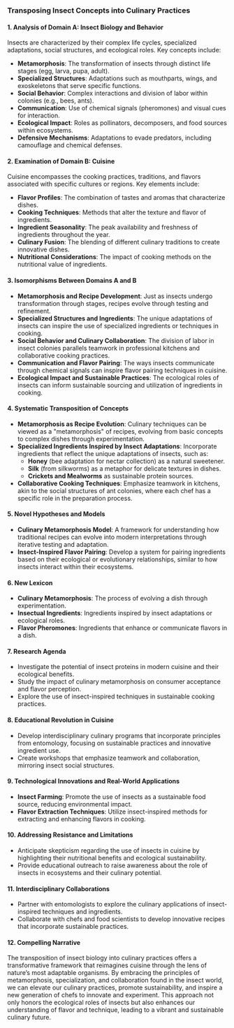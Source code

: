 ### Transposing Insect Concepts into Culinary Practices

#### 1. Analysis of Domain A: Insect Biology and Behavior
Insects are characterized by their complex life cycles, specialized adaptations, social structures, and ecological roles. Key concepts include:
- **Metamorphosis**: The transformation of insects through distinct life stages (egg, larva, pupa, adult).
- **Specialized Structures**: Adaptations such as mouthparts, wings, and exoskeletons that serve specific functions.
- **Social Behavior**: Complex interactions and division of labor within colonies (e.g., bees, ants).
- **Communication**: Use of chemical signals (pheromones) and visual cues for interaction.
- **Ecological Impact**: Roles as pollinators, decomposers, and food sources within ecosystems.
- **Defensive Mechanisms**: Adaptations to evade predators, including camouflage and chemical defenses.

#### 2. Examination of Domain B: Cuisine
Cuisine encompasses the cooking practices, traditions, and flavors associated with specific cultures or regions. Key elements include:
- **Flavor Profiles**: The combination of tastes and aromas that characterize dishes.
- **Cooking Techniques**: Methods that alter the texture and flavor of ingredients.
- **Ingredient Seasonality**: The peak availability and freshness of ingredients throughout the year.
- **Culinary Fusion**: The blending of different culinary traditions to create innovative dishes.
- **Nutritional Considerations**: The impact of cooking methods on the nutritional value of ingredients.

#### 3. Isomorphisms Between Domains A and B
- **Metamorphosis and Recipe Development**: Just as insects undergo transformation through stages, recipes evolve through testing and refinement.
- **Specialized Structures and Ingredients**: The unique adaptations of insects can inspire the use of specialized ingredients or techniques in cooking.
- **Social Behavior and Culinary Collaboration**: The division of labor in insect colonies parallels teamwork in professional kitchens and collaborative cooking practices.
- **Communication and Flavor Pairing**: The ways insects communicate through chemical signals can inspire flavor pairing techniques in cuisine.
- **Ecological Impact and Sustainable Practices**: The ecological roles of insects can inform sustainable sourcing and utilization of ingredients in cooking.

#### 4. Systematic Transposition of Concepts
- **Metamorphosis as Recipe Evolution**: Culinary techniques can be viewed as a "metamorphosis" of recipes, evolving from basic concepts to complex dishes through experimentation.
- **Specialized Ingredients Inspired by Insect Adaptations**: Incorporate ingredients that reflect the unique adaptations of insects, such as:
  - **Honey** (bee adaptation for nectar collection) as a natural sweetener.
  - **Silk** (from silkworms) as a metaphor for delicate textures in dishes.
  - **Crickets and Mealworms** as sustainable protein sources.
- **Collaborative Cooking Techniques**: Emphasize teamwork in kitchens, akin to the social structures of ant colonies, where each chef has a specific role in the preparation process.

#### 5. Novel Hypotheses and Models
- **Culinary Metamorphosis Model**: A framework for understanding how traditional recipes can evolve into modern interpretations through iterative testing and adaptation.
- **Insect-Inspired Flavor Pairing**: Develop a system for pairing ingredients based on their ecological or evolutionary relationships, similar to how insects interact within their ecosystems.

#### 6. New Lexicon
- **Culinary Metamorphosis**: The process of evolving a dish through experimentation.
- **Insectual Ingredients**: Ingredients inspired by insect adaptations or ecological roles.
- **Flavor Pheromones**: Ingredients that enhance or communicate flavors in a dish.

#### 7. Research Agenda
- Investigate the potential of insect proteins in modern cuisine and their ecological benefits.
- Study the impact of culinary metamorphosis on consumer acceptance and flavor perception.
- Explore the use of insect-inspired techniques in sustainable cooking practices.

#### 8. Educational Revolution in Cuisine
- Develop interdisciplinary culinary programs that incorporate principles from entomology, focusing on sustainable practices and innovative ingredient use.
- Create workshops that emphasize teamwork and collaboration, mirroring insect social structures.

#### 9. Technological Innovations and Real-World Applications
- **Insect Farming**: Promote the use of insects as a sustainable food source, reducing environmental impact.
- **Flavor Extraction Techniques**: Utilize insect-inspired methods for extracting and enhancing flavors in cooking.

#### 10. Addressing Resistance and Limitations
- Anticipate skepticism regarding the use of insects in cuisine by highlighting their nutritional benefits and ecological sustainability.
- Provide educational outreach to raise awareness about the role of insects in ecosystems and their culinary potential.

#### 11. Interdisciplinary Collaborations
- Partner with entomologists to explore the culinary applications of insect-inspired techniques and ingredients.
- Collaborate with chefs and food scientists to develop innovative recipes that incorporate sustainable practices.

#### 12. Compelling Narrative
The transposition of insect biology into culinary practices offers a transformative framework that reimagines cuisine through the lens of nature’s most adaptable organisms. By embracing the principles of metamorphosis, specialization, and collaboration found in the insect world, we can elevate our culinary practices, promote sustainability, and inspire a new generation of chefs to innovate and experiment. This approach not only honors the ecological roles of insects but also enhances our understanding of flavor and technique, leading to a vibrant and sustainable culinary future.